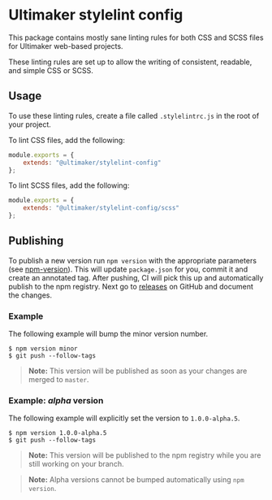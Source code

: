 # Ultimaker stylelint config

This package contains mostly sane linting rules for both CSS and SCSS files for
Ultimaker web-based projects.

These linting rules are set up to allow the writing of consistent, readable, and
simple CSS or SCSS.

## Usage

To use these linting rules, create a file called `.stylelintrc.js` in the root
of your project.

To lint CSS files, add the following:

```javascript
module.exports = {
    extends: "@ultimaker/stylelint-config"
};
```

To lint SCSS files, add the following:

```javascript
module.exports = {
    extends: "@ultimaker/stylelint-config/scss"
};
```

## Publishing

To publish a new version run `npm version` with the appropriate parameters (see
[npm-version](https://docs.npmjs.com/cli/version)). This will update
`package.json` for you, commit it and create an annotated tag. After pushing, CI
will pick this up and automatically publish to the npm registry. Next go to
[releases](https://github.com/Ultimaker/stylelint-config/releases) on GitHub and
document the changes.

### Example

The following example will bump the minor version number.

```shell
$ npm version minor
$ git push --follow-tags
```

> **Note:** This version will be published as soon as your changes are merged to
> `master`.

### Example: _alpha_ version

The following example will explicitly set the version to `1.0.0-alpha.5`.

```shell
$ npm version 1.0.0-alpha.5
$ git push --follow-tags
```

> **Note:** This version will be published to the npm registry while you are
> still working on your branch.

> **Note:** Alpha versions cannot be bumped automatically using `npm version`.
